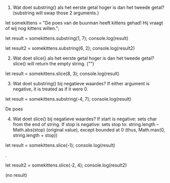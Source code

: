 1. Wat doet substring() als het eerste getal hoger is dan het tweede getal?
(substring will swap those 2 arguments.)


let somekittens = "De poes van de buurman heeft kittens gehad! Hij vraagt of wij nog kittens willen.";

let result = somekittens.substring(1, 7);
console.log(result)

let result2 = somekittens.substring(6, 2);
console.log(result2)





2. Wat doet slice() als het eerste getal hoger is dan het tweede getal?
slice() will return the empty string. ("")

let result = somekittens.slice(8, 3);
console.log(result)





3. Wat doet substring() bij negatieve waardes?
If either argument is negative, it is treated as if it were 0.

let result = somekittens.substring(-4, 7);
console.log(result)

De poes



4. Wat doet slice() bij negatieve waardes?
If start is negative: sets char from the end of string.
If stop is negative: sets stop to: string.length – Math.abs(stop) (original value), except bounded at 0 (thus, Math.max(0, string.length + stop)) 



let result = somekittens.slice(-1);
console.log(result)

.


let result2 = somekittens.slice(-2, 4);
console.log(result2)


(no result)